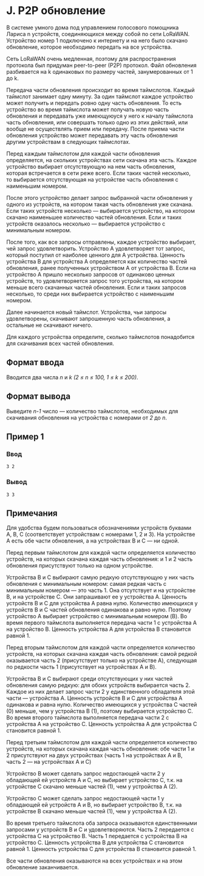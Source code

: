 # J. P2P обновление

В системе умного дома под управлением голосового помощника Лариса n устройств, соединяющихся между собой по сети
LoRaWAN. Устройство номер 1 подключено к интернету и на него было скачано обновление, которое необходимо передать на все
устройства.

Сеть LoRaWAN очень медленная, поэтому для распространения протокола был придуман peer-to-peer (P2P) протокол. Файл
обновления разбивается на k одинаковых по размеру частей, занумерованных от 1 до k.

Передача части обновления происходит во время таймслотов. Каждый таймслот занимает одну минуту. За один таймслот каждое
устройство может получить и передать ровно одну часть обновления. То есть устройство во время таймслота может получать
новую часть обновления и передавать уже имеющуюуся у него к началу таймслота часть обновления, или совершать только одно
из этих действий, или вообще не осуществлять прием или передачу. После приема части обновления устройство может
передавать эту часть обновления другим устройствам в следующих таймслотах.

Перед каждым таймслотом для каждой части обновления определяется, на скольких устройствах сети скачана эта часть. Каждое
устройство выбирает отсутствующую на нем часть обновления, которая встречается в сети реже всего. Если таких частей
несколько, то выбирается отсутствующая на устройстве часть обновления с наименьшим номером.

После этого устройство делает запрос выбранной части обновления у одного из устройств, на котором такая часть обновления
уже скачана. Если таких устройств несколько — выбирается устройство, на котором скачано наименьшее количество частей
обновления. Если и таких устройств оказалось несколько — выбирается устройство с минимальным номером.

После того, как все запросы отправлены, каждое устройство выбирает, чей запрос удовлетворить. Устройство A удовлетворяет
тот запрос, который поступил от наиболее ценного для A устройства. Ценность устройства B для устройства A определяется
как количество частей обновления, ранее полученных устройством A от устройства B. Если на устройство A пришло несколько
запросов от одинаково ценных устройств, то удовлетворяется запрос того устройства, на котором меньше всего скачанных
частей обновления. Если и таких запросов несколько, то среди них выбирается устройство с наименьшим номером.

Далее начинается новый таймслот. Устройства, чьи запросы удовлетворены, скачивают запрошенную часть обновления, а
остальные не скачивают ничего.

Для каждого устройства определите, сколько таймслотов понадобится для скачивания всех частей обновления.

## Формат ввода

Вводится два числа _n_ и _k (2 ≤ n ≤ 100, 1 ≤ k ≤ 200)_.

## Формат вывода

Выведите _n-1_ число — количество таймслотов, необходимых для скачивания обновления на устройства с номерами от _2_ до
_n_.

## Пример 1

### Ввод

    3 2

### Вывод

    3 3

## Примечания

Для удобства будем пользоваться обозначениями устройств буквами A, B, C (соответствует устройствам с номерами 1, 2 и 3).
На устройстве A есть обе части обновления, а на устройствах B и C — ни одной.

Перед первым таймслотом для каждой части определяется количество устройств, на которых скачана каждая часть обновления:
и 1 и 2 часть обновления присутствуют только на одном устройстве.

Устройства B и C выбирают самую редкую отсутствующую у них часть обновления с минимальным номером: самая редкая часть с
минимальным номером — это часть 1. Она отсутствует и на устройстве B, и на устройстве С. Они запрашивают ее у устройства
A. Ценность устройств B и C для устройства A равна нулю. Количество имеющихся у устройств B и C частей обновления
одинакова и равно нулю. Поэтому устройство A выбирает устройство с минимальным номером (B). Во время первого таймслота
выполняется передача части 1 с устройства A на устройство B. Ценность устройства A для устройства B становится равной 1.

Перед вторым таймслотом для каждой части определяется количество устройств, на которых скачана каждая часть обновления:
самой редкой оказывается часть 2 (присутствует только на устройстве A), следующая по редкости часть 1 (присутствует на
устройствах A и B).

Устройства B и C выбирают среди отсутствующих у них частей обновления самую редкую: для обоих устройств выбирается 
часть 2. Каждое из них делает запрос части 2 у единственного обладателя этой части — устройства A. Ценность устройств B и C
для устройства A одинакова и равна нулю. Количество имеющихся у устройства C частей (0) меньше, чем у устройства B (1),
поэтому выбирается устройство C. Во время второго таймслота выполняется передача части 2 с устройства A на устройство C.
Ценность устройства A для устройства C становится равной 1.

Перед третьим таймслотом для каждой части определяется количество устройств, на которых скачана каждая часть обновления:
обе части 1 и 2 присутствуют на двух устройствах (часть 1 на устройствах A и B, часть 2 — на устройствах A и C)

Устройство B может сделать запрос недостающей части 2 у обладающей ей устройств A и C, но выбирает устройство C, т.к. на
устройстве C скачано меньше частей (1), чем у устройства A (2).

Устройство C может сделать запрос недостающей части 1 у обладающей ей устройств A и B, но выбирает устройство B, т.к. на
устройстве B скачано меньше частей (1), чем у устройства A (2).

Во время третьего таймслота оба запроса оказываются единственными запросами у устройств B и C и удовлетворяются. Часть 2
передается с устройства C на устройство B. Часть 1 передается с устройства B на устройство C. Ценность устройства B для
устройства C становится равной 1. Ценность устройства C для устройства B становится равной 1.

Все части обновления оказываются на всех устройствах и на этом обновление заканчивается.